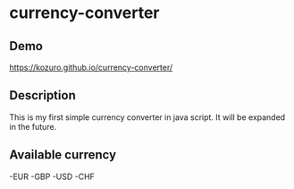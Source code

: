 # currency-converter

## Demo

https://kozuro.github.io/currency-converter/

## Description

This is my first simple currency converter in java script. It will be expanded in the future.

## Available currency

-EUR
-GBP
-USD
-CHF
